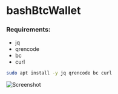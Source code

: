 # bashBtcWallet

### Requirements:
- jq
- qrencode 
- bc 
- curl

 ```bash
 sudo apt install -y jq qrencode bc curl
 ```
 
![Screenshot](/assets/images/screenshot.png)
